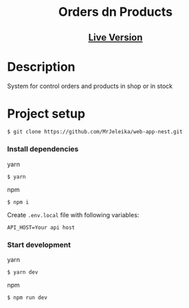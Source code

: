 <h1 align="center">Orders dn Products</h1>

<h2 align="center"><a href="https://dzencodeweb.herokuapp.com/orders">Live Version</a></h2>

# Description
System for control orders and products in shop or in stock


# Project setup

```
$ git clone https://github.com/MrJeleika/web-app-nest.git
```
### Install dependencies
yarn
```
$ yarn
```
npm
```
$ npm i
```
Create `.env.local` file with following variables:
```
API_HOST=Your api host
```
### Start development
yarn
```
$ yarn dev
```
npm
```
$ npm run dev
```
